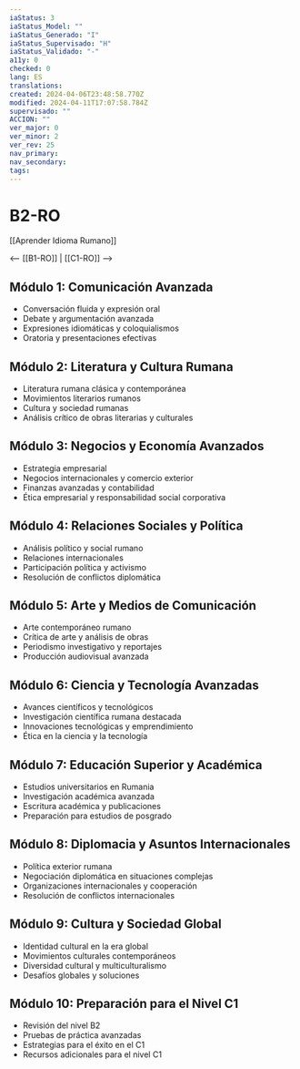 ```yaml
---
iaStatus: 3
iaStatus_Model: ""
iaStatus_Generado: "I"
iaStatus_Supervisado: "H"
iaStatus_Validado: "-"
a11y: 0
checked: 0
lang: ES
translations: 
created: 2024-04-06T23:48:58.770Z
modified: 2024-04-11T17:07:58.784Z
supervisado: ""
ACCION: ""
ver_major: 0
ver_minor: 2
ver_rev: 25
nav_primary: 
nav_secondary: 
tags:
---
```

# B2-RO

[[Aprender Idioma Rumano]]

<-- [[B1-RO]] | [[C1-RO]] -->

## Módulo 1: Comunicación Avanzada

- Conversación fluida y expresión oral
- Debate y argumentación avanzada
- Expresiones idiomáticas y coloquialismos
- Oratoria y presentaciones efectivas

## Módulo 2: Literatura y Cultura Rumana

- Literatura rumana clásica y contemporánea
- Movimientos literarios rumanos
- Cultura y sociedad rumanas
- Análisis crítico de obras literarias y culturales

## Módulo 3: Negocios y Economía Avanzados

- Estrategia empresarial
- Negocios internacionales y comercio exterior
- Finanzas avanzadas y contabilidad
- Ética empresarial y responsabilidad social corporativa

## Módulo 4: Relaciones Sociales y Política

- Análisis político y social rumano
- Relaciones internacionales
- Participación política y activismo
- Resolución de conflictos diplomática

## Módulo 5: Arte y Medios de Comunicación

- Arte contemporáneo rumano
- Crítica de arte y análisis de obras
- Periodismo investigativo y reportajes
- Producción audiovisual avanzada

## Módulo 6: Ciencia y Tecnología Avanzadas

- Avances científicos y tecnológicos
- Investigación científica rumana destacada
- Innovaciones tecnológicas y emprendimiento
- Ética en la ciencia y la tecnología

## Módulo 7: Educación Superior y Académica

- Estudios universitarios en Rumania
- Investigación académica avanzada
- Escritura académica y publicaciones
- Preparación para estudios de posgrado

## Módulo 8: Diplomacia y Asuntos Internacionales

- Política exterior rumana
- Negociación diplomática en situaciones complejas
- Organizaciones internacionales y cooperación
- Resolución de conflictos internacionales

## Módulo 9: Cultura y Sociedad Global

- Identidad cultural en la era global
- Movimientos culturales contemporáneos
- Diversidad cultural y multiculturalismo
- Desafíos globales y soluciones

## Módulo 10: Preparación para el Nivel C1

- Revisión del nivel B2
- Pruebas de práctica avanzadas
- Estrategias para el éxito en el C1
- Recursos adicionales para el nivel C1

